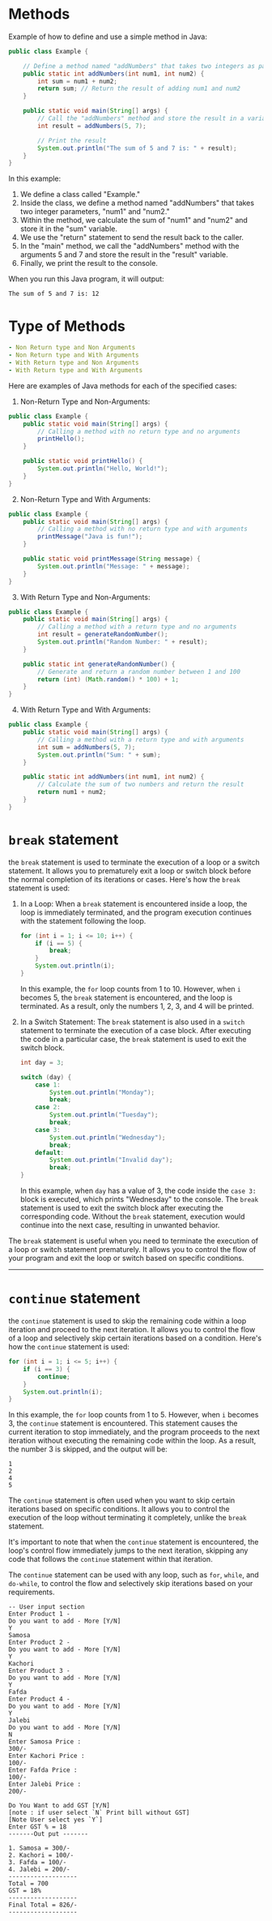 # Methods

Example of how to define and use a simple method in Java:

```java
public class Example {

    // Define a method named "addNumbers" that takes two integers as parameters
    public static int addNumbers(int num1, int num2) {
        int sum = num1 + num2;
        return sum; // Return the result of adding num1 and num2
    }

    public static void main(String[] args) {
        // Call the "addNumbers" method and store the result in a variable
        int result = addNumbers(5, 7);

        // Print the result
        System.out.println("The sum of 5 and 7 is: " + result);
    }
}
```

In this example:

1. We define a class called "Example."
2. Inside the class, we define a method named "addNumbers" that takes two integer parameters, "num1" and "num2."
3. Within the method, we calculate the sum of "num1" and "num2" and store it in the "sum" variable.
4. We use the "return" statement to send the result back to the caller.
5. In the "main" method, we call the "addNumbers" method with the arguments 5 and 7 and store the result in the "result" variable.
6. Finally, we print the result to the console.

When you run this Java program, it will output:

```
The sum of 5 and 7 is: 12
```
# Type of Methods
```yaml
- Non Return type and Non Arguments 
- Non Return type and With Arguments 
- With Return type and Non Arguments 
- With Return type and With Arguments 
```

Here are examples of Java methods for each of the specified cases:

1. Non-Return Type and Non-Arguments:

```java
public class Example {
    public static void main(String[] args) {
        // Calling a method with no return type and no arguments
        printHello();
    }

    public static void printHello() {
        System.out.println("Hello, World!");
    }
}
```

2. Non-Return Type and With Arguments:

```java
public class Example {
    public static void main(String[] args) {
        // Calling a method with no return type and with arguments
        printMessage("Java is fun!");
    }

    public static void printMessage(String message) {
        System.out.println("Message: " + message);
    }
}
```

3. With Return Type and Non-Arguments:

```java
public class Example {
    public static void main(String[] args) {
        // Calling a method with a return type and no arguments
        int result = generateRandomNumber();
        System.out.println("Random Number: " + result);
    }

    public static int generateRandomNumber() {
        // Generate and return a random number between 1 and 100
        return (int) (Math.random() * 100) + 1;
    }
}
```

4. With Return Type and With Arguments:

```java
public class Example {
    public static void main(String[] args) {
        // Calling a method with a return type and with arguments
        int sum = addNumbers(5, 7);
        System.out.println("Sum: " + sum);
    }

    public static int addNumbers(int num1, int num2) {
        // Calculate the sum of two numbers and return the result
        return num1 + num2;
    }
}
```






# `break` statement

the `break` statement is used to terminate the execution of a loop or a switch statement. It allows you to prematurely exit a loop or switch block before the normal completion of its iterations or cases. Here's how the `break` statement is used:

1. In a Loop:
   When a `break` statement is encountered inside a loop, the loop is immediately terminated, and the program execution continues with the statement following the loop.

   ```java
   for (int i = 1; i <= 10; i++) {
       if (i == 5) {
           break;
       }
       System.out.println(i);
   }
   ```

   In this example, the `for` loop counts from 1 to 10. However, when `i` becomes 5, the `break` statement is encountered, and the loop is terminated. As a result, only the numbers 1, 2, 3, and 4 will be printed.

2. In a Switch Statement:
   The `break` statement is also used in a `switch` statement to terminate the execution of a case block. After executing the code in a particular case, the `break` statement is used to exit the switch block.

   ```java
   int day = 3;

   switch (day) {
       case 1:
           System.out.println("Monday");
           break;
       case 2:
           System.out.println("Tuesday");
           break;
       case 3:
           System.out.println("Wednesday");
           break;
       default:
           System.out.println("Invalid day");
           break;
   }
   ```

   In this example, when `day` has a value of 3, the code inside the `case 3:` block is executed, which prints "Wednesday" to the console. The `break` statement is used to exit the switch block after executing the corresponding code. Without the `break` statement, execution would continue into the next case, resulting in unwanted behavior.

The `break` statement is useful when you need to terminate the execution of a loop or switch statement prematurely. It allows you to control the flow of your program and exit the loop or switch based on specific conditions.

-----------------------
# `continue` statement

the `continue` statement is used to skip the remaining code within a loop iteration and proceed to the next iteration. It allows you to control the flow of a loop and selectively skip certain iterations based on a condition. Here's how the `continue` statement is used:

```java
for (int i = 1; i <= 5; i++) {
    if (i == 3) {
        continue;
    }
    System.out.println(i);
}
```

In this example, the `for` loop counts from 1 to 5. However, when `i` becomes 3, the `continue` statement is encountered. This statement causes the current iteration to stop immediately, and the program proceeds to the next iteration without executing the remaining code within the loop. As a result, the number 3 is skipped, and the output will be:

```
1
2
4
5
```

The `continue` statement is often used when you want to skip certain iterations based on specific conditions. It allows you to control the execution of the loop without terminating it completely, unlike the `break` statement.

It's important to note that when the `continue` statement is encountered, the loop's control flow immediately jumps to the next iteration, skipping any code that follows the `continue` statement within that iteration.

The `continue` statement can be used with any loop, such as `for`, `while`, and `do-while`, to control the flow and selectively skip iterations based on your requirements.


```
-- User input section
Enter Product 1 -
Do you want to add - More [Y/N]
Y
Samosa
Enter Product 2 -
Do you want to add - More [Y/N]
Y
Kachori
Enter Product 3 -
Do you want to add - More [Y/N]
Y
Fafda
Enter Product 4 -
Do you want to add - More [Y/N]
Y
Jalebi
Do you want to add - More [Y/N]
N
Enter Samosa Price :
300/-
Enter Kachori Price :
100/-
Enter Fafda Price :
100/-
Enter Jalebi Price :
200/-

Do You Want to add GST [Y/N]
[note : if user select `N` Print bill without GST]
[Note User select yes `Y`]
Enter GST % = 18
-------Out put -------

1. Samosa = 300/-
2. Kachori = 100/-
3. Fafda = 100/-
4. Jalebi = 200/-
-------------------
Total = 700
GST = 18%
-------------------
Final Total = 826/-
-------------------

```



